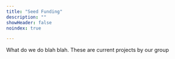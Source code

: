```yaml
---
title: "Seed Funding"
description: ""
showHeader: false
noindex: true

---
```


What do we do blah blah. These are current projects by our group
